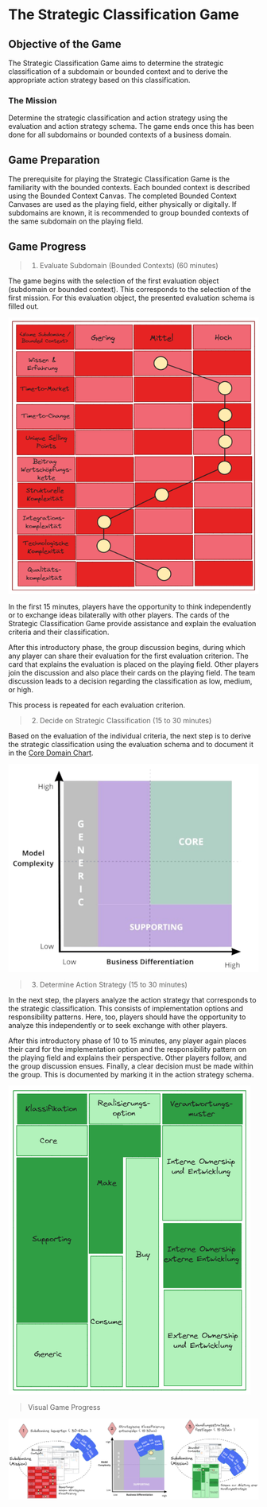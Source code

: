 # The Strategic Classification Game

## Objective of the Game

The Strategic Classification Game aims to determine the strategic classification of a subdomain or bounded context and to derive the appropriate action strategy based on this classification.

### The Mission

Determine the strategic classification and action strategy using the evaluation and action strategy schema. The game ends once this has been done for all subdomains or bounded contexts of a business domain.

## Game Preparation

The prerequisite for playing the Strategic Classification Game is the familiarity with the bounded contexts. Each bounded context is described using the Bounded Context Canvas. The completed Bounded Context Canvases are used as the playing field, either physically or digitally. If subdomains are known, it is recommended to group bounded contexts of the same subdomain on the playing field.

## Game Progress

> 1. Evaluate Subdomain (Bounded Contexts) (60 minutes)

The game begins with the selection of the first evaluation object (subdomain or bounded context). This corresponds to the selection of the first mission. For this evaluation object, the presented evaluation schema is filled out.

![Evaluation schema for a subdomain (or bounded context)](../img/evaluation-scheme-with-example.png)

In the first 15 minutes, players have the opportunity to think independently or to exchange ideas bilaterally with other players. The cards of the Strategic Classification Game provide assistance and explain the evaluation criteria and their classification.

After this introductory phase, the group discussion begins, during which any player can share their evaluation for the first evaluation criterion. The card that explains the evaluation is placed on the playing field. Other players join the discussion and also place their cards on the playing field. The team discussion leads to a decision regarding the classification as low, medium, or high.

This process is repeated for each evaluation criterion.

> 2. Decide on Strategic Classification (15 to 30 minutes)

Based on the evaluation of the individual criteria, the next step is to derive the strategic classification using the evaluation schema and to document it in the [Core Domain Chart](https://github.com/ddd-crew/core-domain-charts).

![Domain Chart by Nick Tune](../img/core-domain-chart.png)

> 3. Determine Action Strategy (15 to 30 minutes)

In the next step, the players analyze the action strategy that corresponds to the strategic classification. This consists of implementation options and responsibility patterns. Here, too, players should have the opportunity to analyze this independently or to seek exchange with other players.

After this introductory phase of 10 to 15 minutes, any player again places their card for the implementation option and the responsibility pattern on the playing field and explains their perspective. Other players follow, and the group discussion ensues. Finally, a clear decision must be made within the group. This is documented by marking it in the action strategy schema.

![Action strategy schema for a subdomain (or bounded context)](../img/strategy-options-scheme.png)

> Visual Game Progress

![Gameplay of Strategic Classification Game](../img/scg-gameplay.png)